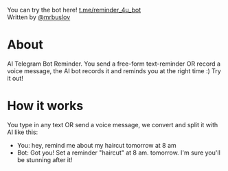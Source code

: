 You can try the bot here! [t.me/reminder_4u_bot](https://t.me/reminder_4u_bot)  
Written by [@mrbuslov](https://t.me/mrbuslov)

# About
AI Telegram Bot Reminder. You send a free-form text-reminder OR record a voice message, the AI bot records it and reminds you at the right time :) Try it out!

# How it works
You type in any text OR send a voice message, we convert and split it with AI like this:
- You: hey, remind me about my haircut tomorrow at 8 am
- Bot: Got you! Set a reminder "haircut" at 8 am. tomorrow. I'm sure you'll be stunning after it!  

